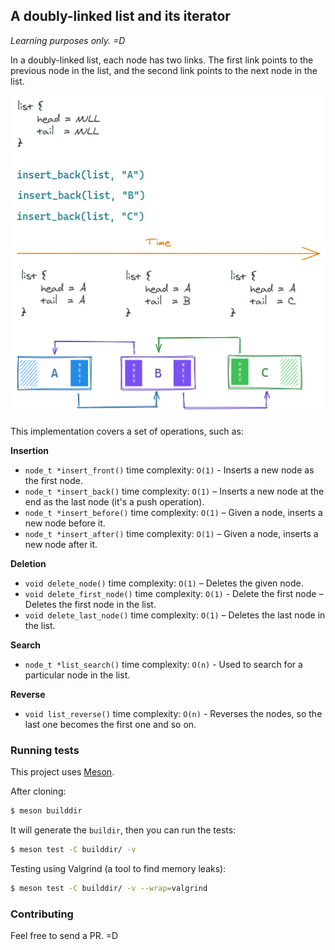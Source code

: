 ## A doubly-linked list and its iterator

*Learning purposes only. =D*

In a doubly-linked list, each node has two links. The first link points to the previous node in the list, and the second link points to the next node in the list. 

<p align="center">
    <img src="resources/diagram.png?raw=true" alt="Diagram">
</p>

This implementation covers a set of operations, such as:

**Insertion**

- `node_t *insert_front()` time complexity: `O(1)` - Inserts a new node as the first node.
- `node_t *insert_back()` time complexity: `O(1)` – Inserts a new node at the end as the last node (it's a push operation).
- `node_t *insert_before()` time complexity: `O(1)` – Given a node, inserts a new node before it.
- `node_t *insert_after()` time complexity: `O(1)` – Given a node, inserts a new node after it.

**Deletion**

- `void delete_node()` time complexity: `O(1)` – Deletes the given node.
- `void delete_first_node()` time complexity: `O(1)` - Delete the first node – Deletes the first node in the list.
- `void delete_last_node()` time complexity: `O(1)` – Deletes the last node in the list.

**Search**

 - `node_t *list_search()` time complexity: `O(n)` - Used to search for a particular node in the list.

**Reverse**

 - `void list_reverse()` time complexity: `O(n)` - Reverses the nodes, so the last one becomes the first one and so on.

### Running tests

This project uses [Meson](https://mesonbuild.com/Quick-guide.html).

After cloning:

```bash
$ meson builddir
```

It will generate the `buildir`, then you can run the tests:

```bash
$ meson test -C builddir/ -v 
```

Testing using Valgrind (a tool to find memory leaks):

```bash
$ meson test -C builddir/ -v --wrap=valgrind
```

### Contributing

Feel free to send a PR. =D
